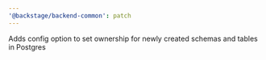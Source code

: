 ```yaml
---
'@backstage/backend-common': patch
---
```


Adds config option to set ownership for newly created schemas and tables in Postgres
